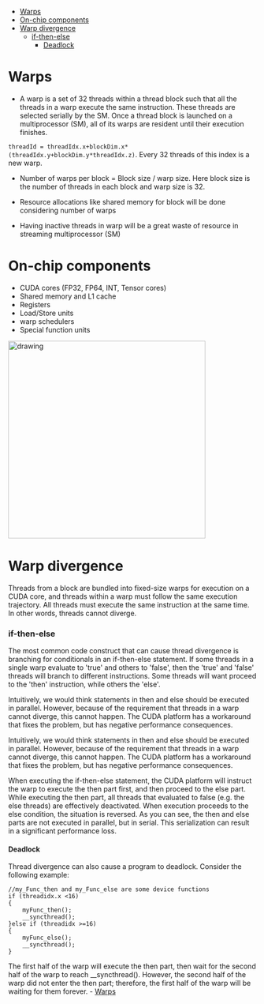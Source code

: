 - [Warps](#warps)
- [On-chip components](#on-chip-components)
- [Warp divergence](#warp-divergence)
    - [if-then-else](#if-then-else)
      - [Deadlock](#deadlock)
# Warps
- A warp is a set of 32 threads within a thread block such that all the threads in a warp execute the same instruction. These threads are selected serially by the SM. Once a thread block is launched on a multiprocessor (SM), all of its warps are resident until their execution finishes.

```threadId = threadIdx.x+blockDim.x*(threadIdx.y+blockDim.y*threadIdx.z)```. Every 32 threads of this index is a new warp.

- Number of warps per block = Block size / warp size. Here block size is the number of threads in each block and warp size is 32.

- Resource allocations like shared memory for block will be done considering number of warps

- Having inactive threads in warp will be a great waste of resource in streaming multiprocessor (SM)

# On-chip components

- CUDA cores (FP32, FP64, INT, Tensor cores)
- Shared memory and L1 cache
- Registers
- Load/Store units
- warp schedulers
- Special function units
  
  
<img src="../pics/on_chip_components.png" alt="drawing" width="400"/>

# Warp divergence
Threads from a block are bundled into fixed-size warps for execution on a CUDA core, and threads within a warp must follow the same execution trajectory. All threads must execute the same instruction at the same time. In other words, threads cannot diverge.

### if-then-else

The most common code construct that can cause thread divergence is branching for conditionals in an if-then-else statement. If some threads in a single warp evaluate to 'true' and others to 'false', then the 'true' and 'false' threads will branch to different instructions. Some threads will want proceed to the 'then' instruction, while others the 'else'.

Intuitively, we would think statements in then and else should be executed in parallel. However, because of the requirement that threads in a warp cannot diverge, this cannot happen. The CUDA platform has a workaround that fixes the problem, but has negative performance consequences.

 Intuitively, we would think statements in then and else should be executed in parallel. However, because of the requirement that threads in a warp cannot diverge, this cannot happen. The CUDA platform has a workaround that fixes the problem, but has negative performance consequences.

When executing the if-then-else statement, the CUDA platform will instruct the warp to execute the then part first, and then proceed to the else part. While executing the then part, all threads that evaluated to false (e.g. the else threads) are effectively deactivated. When execution proceeds to the else condition, the situation is reversed. As you can see, the then and else parts are not executed in parallel, but in serial. This serialization can result in a significant performance loss.

#### Deadlock
Thread divergence can also cause a program to deadlock. Consider the following example:
```
//my_Func_then and my_Func_else are some device functions
if (threadidx.x <16)
{
	myFunc_then();
	__syncthread();
}else if (threadidx >=16)
{
	myFunc_else();
	__syncthread();
}
```

The first half of the warp will execute the then part, then wait for the second half of the warp to reach __syncthread(). However, the second half of the warp did not enter the then part; therefore, the first half of the warp will be waiting for them forever. - [Warps](#warps)
